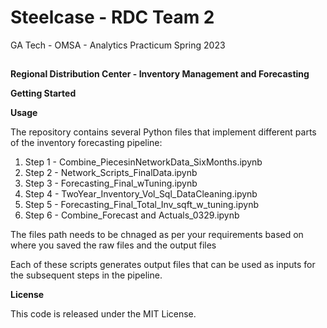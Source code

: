 # Steelcase - RDC Team 2
GA Tech - OMSA - Analytics Practicum Spring 2023
##


**Regional Distribution Center - Inventory Management and Forecasting**


**Getting Started**


**Usage**

The repository contains several Python files that implement different parts of the inventory forecasting pipeline:
1. Step 1 - Combine_PiecesinNetworkData_SixMonths.ipynb
2. Step 2 - Network_Scripts_FinalData.ipynb
3. Step 3 - Forecasting_Final_wTuning.ipynb
4. Step 4 - TwoYear_Inventory_Vol_Sql_DataCleaning.ipynb
5. Step 5 - Forecasting_Final_Total_Inv_sqft_w_tuning.ipynb
6. Step 6 - Combine_Forecast and Actuals_0329.ipynb

The files path needs to be chnaged as per your requirements based on where you saved the raw files and the output files

Each of these scripts generates output files that can be used as inputs for the subsequent steps in the pipeline.


**License**

This code is released under the MIT License.
